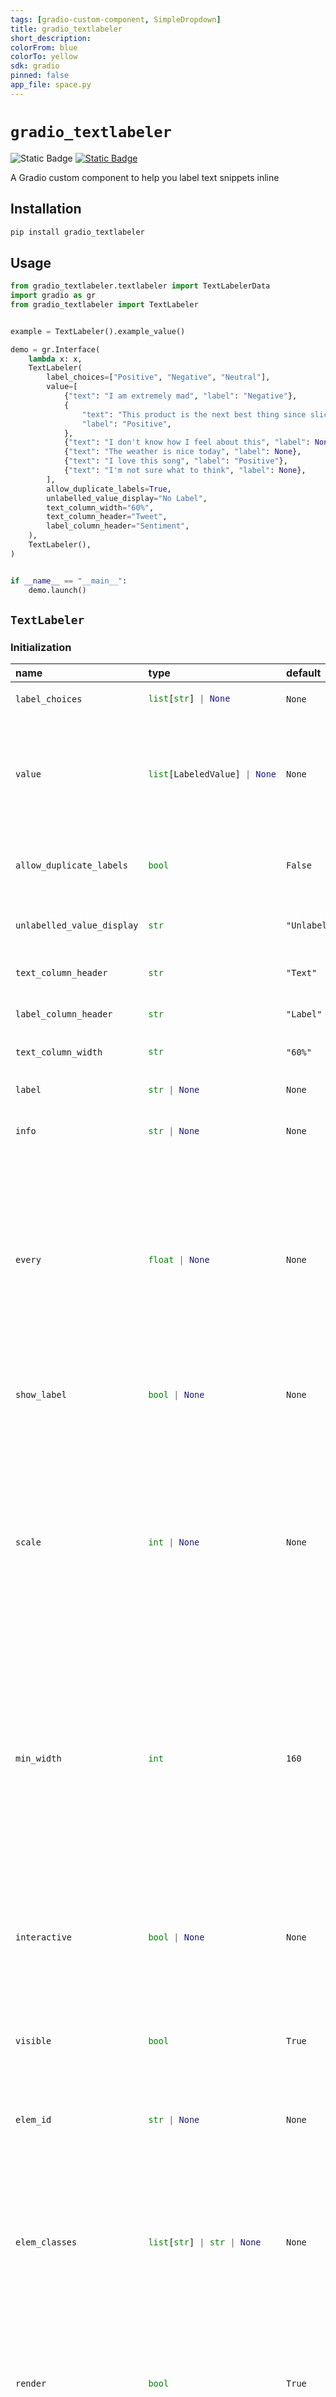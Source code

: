 ```yaml
---
tags: [gradio-custom-component, SimpleDropdown]
title: gradio_textlabeler
short_description: 
colorFrom: blue
colorTo: yellow
sdk: gradio
pinned: false
app_file: space.py
---
```


# `gradio_textlabeler`
<img alt="Static Badge" src="https://img.shields.io/badge/version%20-%201.0.0%20-%20orange"> <a href="https://github.com/amithkk/gradio_textlabeler/issues" target="_blank"><img alt="Static Badge" src="https://img.shields.io/badge/Issues-white?logo=github&logoColor=black"></a> 

A Gradio custom component to help you label text snippets inline

## Installation

```bash
pip install gradio_textlabeler
```

## Usage

```python
from gradio_textlabeler.textlabeler import TextLabelerData
import gradio as gr
from gradio_textlabeler import TextLabeler


example = TextLabeler().example_value()

demo = gr.Interface(
    lambda x: x,
    TextLabeler(
        label_choices=["Positive", "Negative", "Neutral"],
        value=[
            {"text": "I am extremely mad", "label": "Negative"},
            {
                "text": "This product is the next best thing since sliced bread",
                "label": "Positive",
            },
            {"text": "I don't know how I feel about this", "label": None},
            {"text": "The weather is nice today", "label": None},
            {"text": "I love this song", "label": "Positive"},
            {"text": "I'm not sure what to think", "label": None},
        ],
        allow_duplicate_labels=True,
        unlabelled_value_display="No Label",
        text_column_width="60%",
        text_column_header="Tweet",
        label_column_header="Sentiment",
    ),  
    TextLabeler(),  
)


if __name__ == "__main__":
    demo.launch()

```

## `TextLabeler`

### Initialization

<table>
<thead>
<tr>
<th align="left">name</th>
<th align="left" style="width: 25%;">type</th>
<th align="left">default</th>
<th align="left">description</th>
</tr>
</thead>
<tbody>
<tr>
<td align="left"><code>label_choices</code></td>
<td align="left" style="width: 25%;">

```python
list[str] | None
```

</td>
<td align="left"><code>None</code></td>
<td align="left">None</td>
</tr>

<tr>
<td align="left"><code>value</code></td>
<td align="left" style="width: 25%;">

```python
list[LabeledValue] | None
```

</td>
<td align="left"><code>None</code></td>
<td align="left">Set of text-label pairs in the form of LabeledValues. If a "text" is intentionally not labeled, the "label" should be set to None.</td>
</tr>

<tr>
<td align="left"><code>allow_duplicate_labels</code></td>
<td align="left" style="width: 25%;">

```python
bool
```

</td>
<td align="left"><code>False</code></td>
<td align="left">If True, allows the same label to be used for multiple text entries.</td>
</tr>

<tr>
<td align="left"><code>unlabelled_value_display</code></td>
<td align="left" style="width: 25%;">

```python
str
```

</td>
<td align="left"><code>"Unlabeled"</code></td>
<td align="left">The label to display for text entries that are not labeled.</td>
</tr>

<tr>
<td align="left"><code>text_column_header</code></td>
<td align="left" style="width: 25%;">

```python
str
```

</td>
<td align="left"><code>"Text"</code></td>
<td align="left">The header to display for the text column.</td>
</tr>

<tr>
<td align="left"><code>label_column_header</code></td>
<td align="left" style="width: 25%;">

```python
str
```

</td>
<td align="left"><code>"Label"</code></td>
<td align="left">The header to display for the label column.</td>
</tr>

<tr>
<td align="left"><code>text_column_width</code></td>
<td align="left" style="width: 25%;">

```python
str
```

</td>
<td align="left"><code>"60%"</code></td>
<td align="left">The width of the text column.</td>
</tr>

<tr>
<td align="left"><code>label</code></td>
<td align="left" style="width: 25%;">

```python
str | None
```

</td>
<td align="left"><code>None</code></td>
<td align="left">component name in interface.</td>
</tr>

<tr>
<td align="left"><code>info</code></td>
<td align="left" style="width: 25%;">

```python
str | None
```

</td>
<td align="left"><code>None</code></td>
<td align="left">additional component description.</td>
</tr>

<tr>
<td align="left"><code>every</code></td>
<td align="left" style="width: 25%;">

```python
float | None
```

</td>
<td align="left"><code>None</code></td>
<td align="left">If `value` is a callable, run the function 'every' number of seconds while the client connection is open. Has no effect otherwise. The event can be accessed (e.g. to cancel it) via this component's .load_event attribute.</td>
</tr>

<tr>
<td align="left"><code>show_label</code></td>
<td align="left" style="width: 25%;">

```python
bool | None
```

</td>
<td align="left"><code>None</code></td>
<td align="left">if True, will display the component label.</td>
</tr>

<tr>
<td align="left"><code>scale</code></td>
<td align="left" style="width: 25%;">

```python
int | None
```

</td>
<td align="left"><code>None</code></td>
<td align="left">relative size compared to adjacent Components. For example if Components A and B are in a Row, and A has scale=2, and B has scale=1, A will be twice as wide as B. Should be an integer. scale applies in Rows, and to top-level Components in Blocks where fill_height=True.</td>
</tr>

<tr>
<td align="left"><code>min_width</code></td>
<td align="left" style="width: 25%;">

```python
int
```

</td>
<td align="left"><code>160</code></td>
<td align="left">minimum pixel width, will wrap if not sufficient screen space to satisfy this value. If a certain scale value results in this Component being narrower than min_width, the min_width parameter will be respected first.</td>
</tr>

<tr>
<td align="left"><code>interactive</code></td>
<td align="left" style="width: 25%;">

```python
bool | None
```

</td>
<td align="left"><code>None</code></td>
<td align="left">if True, choices in this dropdown will be selectable; if False, selection will be disabled. If not provided, this is inferred based on whether the component is used as an input or output.</td>
</tr>

<tr>
<td align="left"><code>visible</code></td>
<td align="left" style="width: 25%;">

```python
bool
```

</td>
<td align="left"><code>True</code></td>
<td align="left">If False, component will be hidden.</td>
</tr>

<tr>
<td align="left"><code>elem_id</code></td>
<td align="left" style="width: 25%;">

```python
str | None
```

</td>
<td align="left"><code>None</code></td>
<td align="left">An optional string that is assigned as the id of this component in the HTML DOM. Can be used for targeting CSS styles.</td>
</tr>

<tr>
<td align="left"><code>elem_classes</code></td>
<td align="left" style="width: 25%;">

```python
list[str] | str | None
```

</td>
<td align="left"><code>None</code></td>
<td align="left">An optional list of strings that are assigned as the classes of this component in the HTML DOM. Can be used for targeting CSS styles.</td>
</tr>

<tr>
<td align="left"><code>render</code></td>
<td align="left" style="width: 25%;">

```python
bool
```

</td>
<td align="left"><code>True</code></td>
<td align="left">If False, component will not render be rendered in the Blocks context. Should be used if the intention is to assign event listeners now but render the component later.</td>
</tr>

<tr>
<td align="left"><code>key</code></td>
<td align="left" style="width: 25%;">

```python
int | str | None
```

</td>
<td align="left"><code>None</code></td>
<td align="left">if assigned, will be used to assume identity across a re-render. Components that have the same key across a re-render will have their value preserved.</td>
</tr>
</tbody></table>


### Events

| name | description |
|:-----|:------------|
| `change` | Triggered when the value of the TextLabeler changes either because of user input (e.g. a user types in a textbox) OR because of a function update (e.g. an image receives a value from the output of an event trigger). See `.input()` for a listener that is only triggered by user input. |
| `submit` | This listener is triggered when the user presses the Enter key while the TextLabeler is focused. |



### User function

The impact on the users predict function varies depending on whether the component is used as an input or output for an event (or both).

- When used as an Input, the component only impacts the input signature of the user function.
- When used as an output, the component only impacts the return signature of the user function.

The code snippet below is accurate in cases where the component is used as both an input and an output.

- **As output:** Is passed, the preprocessed input data sent to the user's function in the backend.
- **As input:** Should return, the output data received by the component from the user's function in the backend.

 ```python
 def predict(
     value: TextLabelerData
 ) -> TextLabelerData:
     return value
 ```
 

## `LabeledValue`
```python
class LabeledValue(BaseModel):
    text: str
    label: str | None
```

## `TextLabelerData`
```python
class TextLabelerData(GradioRootModel):
    root: List[LabeledValue]
```
